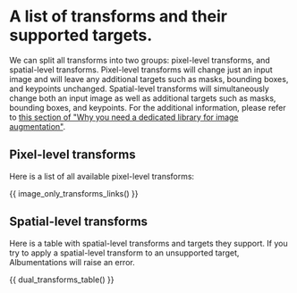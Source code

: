 # A list of transforms and their supported targets.

We can split all transforms into two groups: pixel-level transforms, and spatial-level transforms. Pixel-level transforms will change just an input image and will leave any additional targets such as masks, bounding boxes, and keypoints unchanged. Spatial-level transforms will simultaneously change both an input image as well as additional targets such as masks, bounding boxes, and keypoints. For the additional information, please refer to [this section of "Why you need a dedicated library for image augmentation"](../introduction/why_you_need_a_dedicated_library_for_image_augmentation.md#the-need-to-apply-the-same-transform-to-an-image-and-for-labels-for-segmentation-object-detection-and-keypoint-detection-tasks).

## Pixel-level transforms
Here is a list of all available pixel-level transforms:

{{ image_only_transforms_links() }}

## Spatial-level transforms
Here is a table with spatial-level transforms and targets they support. If you try to apply a spatial-level transform to an unsupported target, Albumentations will raise an error.

{{ dual_transforms_table() }}
